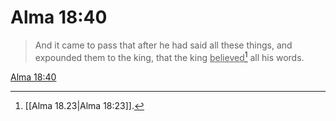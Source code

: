 # Alma 18:40

> And it came to pass that after he had said all these things, and expounded them to the king, that the king <u>believed</u>[^a] all his words.

[Alma 18:40](https://www.churchofjesuschrist.org/study/scriptures/bofm/alma/18?lang=eng&id=p40#p40)


[^a]: [[Alma 18.23|Alma 18:23]].  
